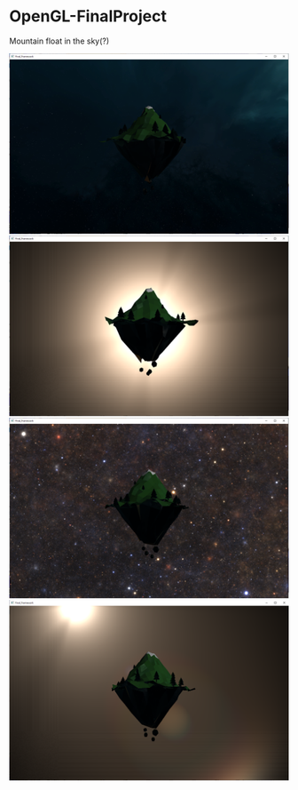# OpenGL-FinalProject
Mountain float in the sky(?)

![image](https://github.com/apkeidj123/OpenGL-FinalProject/blob/master/1.png)
![image](https://github.com/apkeidj123/OpenGL-FinalProject/blob/master/2.png)
![image](https://github.com/apkeidj123/OpenGL-FinalProject/blob/master/3.png)
![image](https://github.com/apkeidj123/OpenGL-FinalProject/blob/master/4.png)

